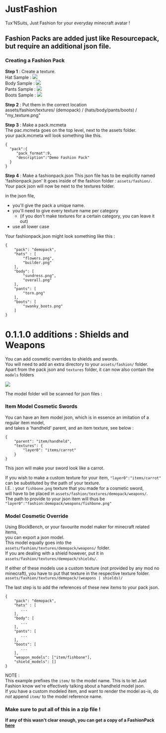 # JustFashion

Tux'NSuits, Just Fashion for your everyday minecraft avatar !

## Fashion Packs are added just like Resourcepack, but require an additional json file.

### Creating a Fashion Pack

__Step 1__ : Create a texture.  
Hat Sample : ![](http://i.imgur.com/bU4zMSC.png)  
Body Sample : ![](http://i.imgur.com/TCzXL0i.png)  
Pants Sample : ![](http://i.imgur.com/Ys38EbL.png)  
Boots Sample : ![](http://i.imgur.com/9cOEaAo.png)

__Step 2__ : Put them in the correct location  
assets/fashion/textures/ (demopack) /  (hats/body/pants/boots)  /  "my_texture.png"

__Step 3__ : Make a pack.mcmeta  
The pac.mcmeta goes on the top level, next to the assets folder.  
your pack.mcmeta will look something like this.

```
{
  "pack":{
     "pack_format":9,
     "description":"Demo Fashion Pack" 
  }
}  
```  

__Step 4__ : Make a fashionpack.json
This json file has to be explicitly named 'fashionpack.json'
It goes inside of the fashion folder : `assets/fashion/`.  
Your pack json will now be next to the textures folder.

in the json file,

* you'll give the pack a unique name.
* you'll need to give every texture name per category
    * (if you don't make textures for a certain category, you can leave it out)
* use all lower case

Your fashionpack.json might look something like this :

```
{
    "pack": "demopack",
    "hats" : [
        "flowers.png",
        "builder.png"
    ],
    "body": [
        "sundress.png",
        "overall.png"    
    ], 
    "pants": [
        "torn.png"
    ],
    "boots": [
        "swanky_boots.png"
    ]
}
```

# 0.1.1.0 additions : Shields and Weapons

You can add cosmetic overrides to shields and swords.  
You will need to add an extra directory to your `assets/fashion/` folder.  
Apart from the pack json and ``textures`` folder, it can now also contain the ``models`` folders

![](http://i.imgur.com/d9NBesm.png)

The model folder will be scanned for json files :  

### Item Model Cosmetic Swords
You can have an item model json, which is in essence an imitation of a regular item model,  
and takes a 'handheld' parent, and an item texture, see below :

```
{  
    "parent": "item/handheld",  
    "textures": {  
        "layer0": "items/carrot"   
    }    
} 
```  

This json will make your sword look like a carrot.  

If you wish to make a custom texture for your item, `"layer0":"items/carrot"` can be substituted by the path of your
texture.  
I.E. : your ``fishbone.png`` texture that you made for a cosmetic sword,  
will have to be placed in `assets/fashion/textures/demopack/weapons/`.  
The path to provide to your json item will thus be ``"layer0":"fashion:demopack/weapons/fishbone.png"``  

### Model Cosmetic Override
Using BlockBench, or your favourite model maker for minecraft related items,  
you can export a json model.  
This model equally goes into the `assets/fashion/textures/demopack/weapons/` folder.  
If you are dealing with a shield however, put it in `assets/fashion/textures/demopack/shields/`.  

If either of these models use a custom texture (not provided by any mod no minecraft), you have to put that texture in the respective texture folder.  
``assets/fashion/textures/demopack/(weapons | shields)/``


The last step is to add the references of these new items to your pack json.  
```
{
    "pack": "demopack",
    "hats" : [
       ...
    ],
    "body": [
       ...
    ], 
    "pants": [
       ...
    ],
    "boots": [
       ...
    ],
    "weapon_models": ["item/fishbone"],
    "shield_models": []
}
```
NOTE :  
This example prefixes the ``item/`` to the model name. This is to let Just Fashion know we're effectively talking about a handheld model json.  
If you have a custom modeled item, and want to render the model as-is, do *not* append ``item/`` to the model reference name.  



### Make sure to put all of this in a zip file !

__If any of this wasn't clear enough, you can get a copy of a
FashionPack [here](https://minecraft.curseforge.com/projects/justfashion-resource-pack)__
